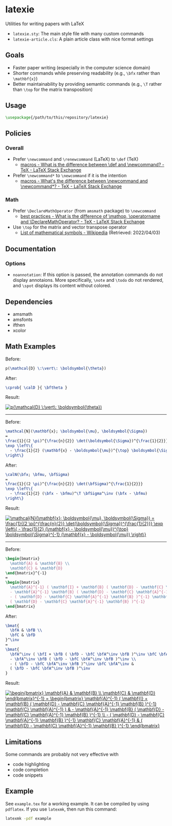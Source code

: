 # latexie

Utilities for writing papers with LaTeX

- `latexie.sty`: The main style file with many custom commands
- `latexie-article.cls`: A plain article class with nice format settings

## Goals

- Faster paper writing (especially in the computer science domain)
- Shorter commands while preserving readability (e.g., `\bfx` rather than `\mathbf{x}`)
- Better maintainability by providing semantic commands (e.g., `\T` rather than `\top` for the matrix transposition)

## Usage

```latex
\usepackage{/path/to/this/repository/latexie}
```

## Policies

### Overall

- Prefer `\newcommand` and `\renewcommand` (LaTeX) to `\def` (TeX)
  - [macros - What is the difference between \def and \newcommand? - TeX - LaTeX Stack Exchange](https://tex.stackexchange.com/questions/655/what-is-the-difference-between-def-and-newcommand)
- Prefer `\newcommand*` to `\newcommand` if it is the intention
  - [macros - What's the difference between \newcommand and \newcommand*? - TeX - LaTeX Stack Exchange](https://tex.stackexchange.com/questions/1050/whats-the-difference-between-newcommand-and-newcommand)

### Math

- Prefer `\DeclareMathOperator` (from `amsmath` package) to `\newcommand`
  - [best practices - What is the difference of \mathop, \operatorname and \DeclareMathOperator? - TeX - LaTeX Stack Exchange](https://tex.stackexchange.com/questions/84302/what-is-the-difference-of-mathop-operatorname-and-declaremathoperator)
- Use `\top` for the matrix and vector transpose operator
  - [List of mathematical symbols - Wikipedia](https://en.wikipedia.org/wiki/List_of_mathematical_symbols) (Retrieved: 2022/04/03)

## Documentation

### Options

- `noannotation`: If this option is passed, the annotation commands do not display annotaions. More specifically, `\note` and `\todo` do not rendered, and `\spot` displays its content without colored.

## Dependencies

- amsmath
- amsfonts
- ifthen
- xcolor

## Math Examples

Before:
```latex
p(\mathcal{D} \:\vert\: \boldsymbol{\theta})
```

After:
```latex
\cprob{ \calD }{ \bftheta }
```

Result:

<a href="https://www.codecogs.com/eqnedit.php?latex=p(\mathcal{D}&space;\:\vert\:&space;\boldsymbol{\theta})" target="_blank"><img src="https://latex.codecogs.com/svg.latex?p(\mathcal{D}&space;\:\vert\:&space;\boldsymbol{\theta})" title="p(\mathcal{D} \:\vert\: \boldsymbol{\theta})" /></a>

----

Before:
```latex
\mathcal{N}(\mathbf{x}; \boldsymbol{\mu}, \boldsymbol{\Sigma})
=
\frac{1}{(2 \pi)^{\frac{n}{2}} \det(\boldsymbol{\Sigma})^{\frac{1}{2}}}
\exp \left\{
  - \frac{1}{2} (\mathbf{x} - \boldsymbol{\mu})^{\top} \boldsymbol{\Sigma}^{-1} (\mathbf{x} - \boldsymbol{\mu})
\right\}
```

After:
```latex
\calN(\bfx; \bfmu, \bfSigma)
=
\frac{1}{(2 \pi)^{\frac{n}{2}} \det(\bfSigma)^{\frac{1}{2}}}
\exp \left\{
  - \frac{1}{2} (\bfx - \bfmu)^\T \bfSigma^\inv (\bfx - \bfmu)
\right\}
```

Result:

<a href="https://www.codecogs.com/eqnedit.php?latex=\mathcal{N}(\mathbf{x};&space;\boldsymbol{\mu},&space;\boldsymbol{\Sigma})&space;=&space;\frac{1}{(2&space;\pi)^{\frac{n}{2}}&space;\det(\boldsymbol{\Sigma})^{\frac{1}{2}}}&space;\exp&space;\left\{&space;-&space;\frac{1}{2}&space;(\mathbf{x}&space;-&space;\boldsymbol{\mu})^{\top}&space;\boldsymbol{\Sigma}^{-1}&space;(\mathbf{x}&space;-&space;\boldsymbol{\mu})&space;\right\}" target="_blank"><img src="https://latex.codecogs.com/svg.latex?\mathcal{N}(\mathbf{x};&space;\boldsymbol{\mu},&space;\boldsymbol{\Sigma})&space;=&space;\frac{1}{(2&space;\pi)^{\frac{n}{2}}&space;\det(\boldsymbol{\Sigma})^{\frac{1}{2}}}&space;\exp&space;\left\{&space;-&space;\frac{1}{2}&space;(\mathbf{x}&space;-&space;\boldsymbol{\mu})^{\top}&space;\boldsymbol{\Sigma}^{-1}&space;(\mathbf{x}&space;-&space;\boldsymbol{\mu})&space;\right\}" title="\mathcal{N}(\mathbf{x}; \boldsymbol{\mu}, \boldsymbol{\Sigma}) = \frac{1}{(2 \pi)^{\frac{n}{2}} \det(\boldsymbol{\Sigma})^{\frac{1}{2}}} \exp \left\{ - \frac{1}{2} (\mathbf{x} - \boldsymbol{\mu})^{\top} \boldsymbol{\Sigma}^{-1} (\mathbf{x} - \boldsymbol{\mu}) \right\}" /></a>

----

Before:
```latex
\begin{bmatrix}
  \mathbf{A} & \mathbf{B} \\
  \mathbf{C} & \mathbf{D}
\end{bmatrix}^{-1}
=
\begin{bmatrix}
  \mathbf{A}^{-1} ( \mathbf{I} + \mathbf{B} ( \mathbf{D} - \mathbf{C} \mathbf{A}^{-1} \mathbf{B} )^{-1} \mathbf{C} \mathbf{A}^{-1} ) &
  - \mathbf{A}^{-1} \mathbf{B} ( \mathbf{D} - \mathbf{C} \mathbf{A}^{-1} \mathbf{B} )^{-1} \\
  - ( \mathbf{D} - \mathbf{C} \mathbf{A}^{-1} \mathbf{B} )^{-1} \mathbf{C} \mathbf{A}^{-1} &
  ( \mathbf{D} - \mathbf{C} \mathbf{A}^{-1} \mathbf{B} )^{-1}
\end{bmatrix}
```

After:
```latex
\bmat{
  \bfA & \bfB \\
  \bfC & \bfD
}^\inv
=
\bmat{
  \bfA^\inv ( \bfI + \bfB ( \bfD - \bfC \bfA^\inv \bfB )^\inv \bfC \bfA^\inv ) &
  - \bfA^\inv \bfB ( \bfD - \bfC \bfA^\inv \bfB )^\inv \\
  - ( \bfD - \bfC \bfA^\inv \bfB )^\inv \bfC \bfA^\inv &
  ( \bfD - \bfC \bfA^\inv \bfB )^\inv
}
```

Result:

<a href="https://www.codecogs.com/eqnedit.php?latex=\begin{bmatrix}&space;\mathbf{A}&space;&&space;\mathbf{B}&space;\\&space;\mathbf{C}&space;&&space;\mathbf{D}&space;\end{bmatrix}^{-1}&space;=&space;\begin{bmatrix}&space;\mathbf{A}^{-1}&space;(&space;\mathbf{I}&space;&plus;&space;\mathbf{B}&space;(&space;\mathbf{D}&space;-&space;\mathbf{C}&space;\mathbf{A}^{-1}&space;\mathbf{B}&space;)^{-1}&space;\mathbf{C}&space;\mathbf{A}^{-1}&space;)&space;&&space;-&space;\mathbf{A}^{-1}&space;\mathbf{B}&space;(&space;\mathbf{D}&space;-&space;\mathbf{C}&space;\mathbf{A}^{-1}&space;\mathbf{B}&space;)^{-1}&space;\\&space;-&space;(&space;\mathbf{D}&space;-&space;\mathbf{C}&space;\mathbf{A}^{-1}&space;\mathbf{B}&space;)^{-1}&space;\mathbf{C}&space;\mathbf{A}^{-1}&space;&&space;(&space;\mathbf{D}&space;-&space;\mathbf{C}&space;\mathbf{A}^{-1}&space;\mathbf{B}&space;)^{-1}&space;\end{bmatrix}" target="_blank"><img src="https://latex.codecogs.com/svg.latex?\begin{bmatrix}&space;\mathbf{A}&space;&&space;\mathbf{B}&space;\\&space;\mathbf{C}&space;&&space;\mathbf{D}&space;\end{bmatrix}^{-1}&space;=&space;\begin{bmatrix}&space;\mathbf{A}^{-1}&space;(&space;\mathbf{I}&space;&plus;&space;\mathbf{B}&space;(&space;\mathbf{D}&space;-&space;\mathbf{C}&space;\mathbf{A}^{-1}&space;\mathbf{B}&space;)^{-1}&space;\mathbf{C}&space;\mathbf{A}^{-1}&space;)&space;&&space;-&space;\mathbf{A}^{-1}&space;\mathbf{B}&space;(&space;\mathbf{D}&space;-&space;\mathbf{C}&space;\mathbf{A}^{-1}&space;\mathbf{B}&space;)^{-1}&space;\\&space;-&space;(&space;\mathbf{D}&space;-&space;\mathbf{C}&space;\mathbf{A}^{-1}&space;\mathbf{B}&space;)^{-1}&space;\mathbf{C}&space;\mathbf{A}^{-1}&space;&&space;(&space;\mathbf{D}&space;-&space;\mathbf{C}&space;\mathbf{A}^{-1}&space;\mathbf{B}&space;)^{-1}&space;\end{bmatrix}" title="\begin{bmatrix} \mathbf{A} & \mathbf{B} \\ \mathbf{C} & \mathbf{D} \end{bmatrix}^{-1} = \begin{bmatrix} \mathbf{A}^{-1} ( \mathbf{I} + \mathbf{B} ( \mathbf{D} - \mathbf{C} \mathbf{A}^{-1} \mathbf{B} )^{-1} \mathbf{C} \mathbf{A}^{-1} ) & - \mathbf{A}^{-1} \mathbf{B} ( \mathbf{D} - \mathbf{C} \mathbf{A}^{-1} \mathbf{B} )^{-1} \\ - ( \mathbf{D} - \mathbf{C} \mathbf{A}^{-1} \mathbf{B} )^{-1} \mathbf{C} \mathbf{A}^{-1} & ( \mathbf{D} - \mathbf{C} \mathbf{A}^{-1} \mathbf{B} )^{-1} \end{bmatrix}" /></a>

## Limitations

Some commands are probably not very effective with
- code highlighting
- code completion
- code snippets

## Example

See `example.tex` for a working example. It can be compiled by using `pdflatex`. If you use `latexmk`, then run this command:
```sh
latexmk -pdf example
```
